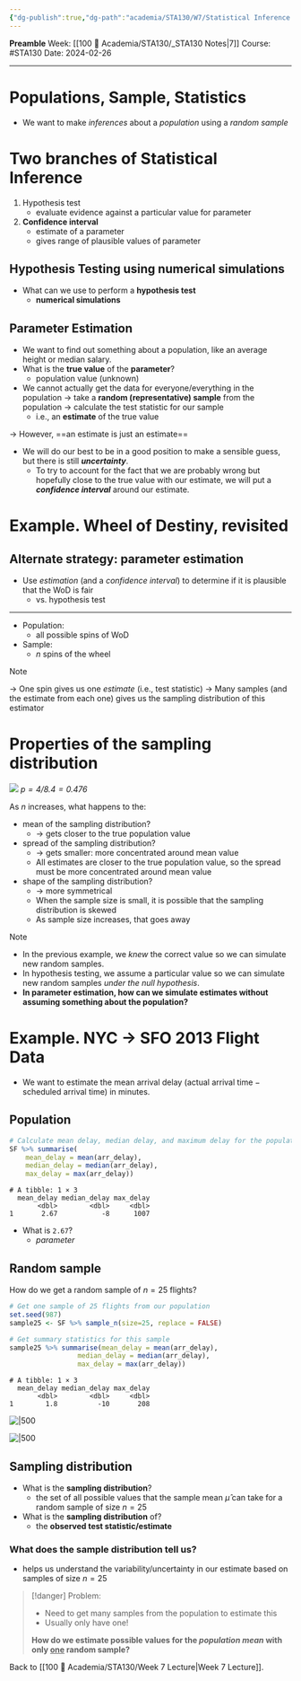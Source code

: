 ```yaml
---
{"dg-publish":true,"dg-path":"academia/STA130/W7/Statistical Inference - Testing vs Estimation.md","permalink":"/academia/sta-130/w7/statistical-inference-testing-vs-estimation/","created":"2024-02-26T13:13:12.962-05:00","updated":"2024-04-21T19:59:31.788-04:00"}
---
```


**Preamble**
Week: [[100 📒 Academia/STA130/_STA130 Notes\|7]]
Course: #STA130
Date: 2024-02-26

---
# Populations, Sample, Statistics

- We want to make *inferences* about a *population* using a *random sample*

# Two branches of Statistical Inference

1. Hypothesis test
	- evaluate evidence against a particular value for parameter
2. **Confidence interval**
	- estimate of a parameter
	- gives range of plausible values of parameter

## Hypothesis Testing using numerical simulations

- What can we use to perform a **hypothesis test**
	- **numerical simulations**

## Parameter Estimation

- We want to find out something about a population, like an average height or median salary.
- What is the **true value** of the **parameter**?
	- population value (unknown)
- We cannot actually get the data for everyone/everything in the population → take a **random (representative) sample** from the population → calculate the test statistic for our sample
	- i.e., an **estimate** of the true value

→ However, ==an estimate is just an estimate==
- We will do our best to be in a good position to make a sensible guess, but there is still ***uncertainty***.
	- To try to account for the fact that we are probably wrong but hopefully close to the true value with our estimate, we will put a ***confidence interval*** around our estimate.

# Example. Wheel of Destiny, revisited

## Alternate strategy: parameter estimation

- Use *estimation* (and a *confidence interval*) to determine if it is plausible that the WoD is fair
	- vs. hypothesis test
---
- Population:
	- all possible spins of WoD
- Sample:
	- $n$ spins of the wheel

> [!note]
> → One spin gives us one *estimate* (i.e., test statistic)
> → Many samples (and the estimate from each one) gives us the sampling distribution of this estimator

# Properties of the sampling distribution

![](https://i.imgur.com/NyyRHr2.png)
*$p = 4/8.4 = 0.476$*

As $n$ increases, what happens to the:
- mean of the sampling distribution?
	- → gets closer to the true population value
- spread of the sampling distribution?
	- → gets smaller: more concentrated around mean value
	- All estimates are closer to the true population value, so the spread must be more concentrated around mean value
- shape of the sampling distribution?
	- → more symmetrical
	- When the sample size is small, it is possible that the sampling distribution is skewed
	- As sample size increases, that goes away

> [!note]
> - In the previous example, we *knew* the correct value so we can simulate new random samples.
> - In hypothesis testing, we assume a particular value so we can simulate new random samples *under the null hypothesis*.
> - **In parameter estimation, how can we simulate estimates without assuming something about the population?**

# Example. NYC → SFO 2013 Flight Data

- We want to estimate the mean arrival delay ($\text{actual arrival time} - \text{scheduled arrival time}$) in minutes.

## Population

```r
# Calculate mean delay, median delay, and maximum delay for the population
SF %>% summarise(
	mean_delay = mean(arr_delay),
	median_delay = median(arr_delay),
	max_delay = max(arr_delay))
```

```
# A tibble: 1 × 3
  mean_delay median_delay max_delay
       <dbl>        <dbl>     <dbl>
1       2.67           -8      1007
```

- What is `2.67`?
	- *parameter*
## Random sample

How do we get a random sample of $n = 25$ flights?

```r
# Get one sample of 25 flights from our population
set.seed(987)
sample25 <- SF %>% sample_n(size=25, replace = FALSE)

# Get summary statistics for this sample
sample25 %>% summarise(mean_delay = mean(arr_delay),
                 median_delay = median(arr_delay),
                 max_delay = max(arr_delay))
```

```
# A tibble: 1 × 3
  mean_delay median_delay max_delay
       <dbl>        <dbl>     <dbl>
1        1.8          -10       208
```

![|500](https://i.imgur.com/IZRqu4q.png)

![|500](https://i.imgur.com/aOGccR1.png)

## Sampling distribution

- What is the **sampling distribution**?
	- the set of all possible values that the sample mean $\hat{\mu}$ can take for a random sample of size $n = 25$
- What is the **sampling distribution** of?
	- the **observed test statistic/estimate**

### What does the sample distribution tell us?

- helps us understand the variability/uncertainty in our estimate based on samples of size $n = 25$

> [!danger] Problem:
> - Need to get many samples from the population to estimate this
> - Usually only have one!
> 
> **How do we estimate possible values for the *population mean* with only <u>one</u> random sample?**

Back to [[100 📒 Academia/STA130/Week 7 Lecture\|Week 7 Lecture]].